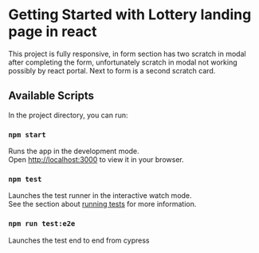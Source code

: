 # Getting Started with Lottery landing page in react

This project is fully responsive, in form section has two scratch in modal after completing the form, unfortunately scratch in modal not working possibly by react portal. Next to form is a second scratch card.

## Available Scripts

In the project directory, you can run:

### `npm start`

Runs the app in the development mode.\
Open [http://localhost:3000](http://localhost:3000) to view it in your browser.

### `npm test`

Launches the test runner in the interactive watch mode.\
See the section about [running tests](https://facebook.github.io/create-react-app/docs/running-tests) for more information.

### `npm run test:e2e`

Launches the test end to end from cypress
